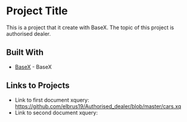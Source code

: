 # Project Title

This is a project that it create with BaseX. The topic of this project is authorised dealer.

## Built With

* [BaseX](http://basex.org/) - BaseX


## Links to Projects

* Link to first document xquery: https://github.com/elbrus19/Authorised_dealer/blob/master/cars.xq
* Link to second document xquery:

